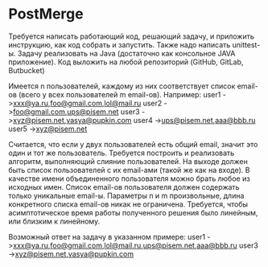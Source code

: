 # PostMerge
Требуется написать работающий код, решающий задачу, и приложить
инструкцию, как код собрать и запустить.
Также надо написать unittest-ы.
Задачу реализовать на Java (достаточно как консольное JAVA приложение).
Код выложить на любой репозиторий (GitHub, GitLab, Butbucket)

Имеется n пользователей, каждому из них соответствует список email-ов
(всего у всех пользователей m email-ов).
Например:
user1 ->xxx@ya.ru,foo@gmail.com,lol@mail.ru
user2 ->foo@gmail.com,ups@pisem.net
user3 ->xyz@pisem.net,vasya@pupkin.com
user4 ->ups@pisem.net,aaa@bbb.ru
user5 ->xyz@pisem.net

Считается, что если у двух пользователей есть общий email, значит это
один и тот же пользователь. Требуется построить
и реализовать алгоритм, выполняющий слияние пользователей. На выходе
должен быть список пользователей с их email-ами (такой же как на
входе).
В качестве имени объединенного пользователя можно брать любое из
исходных имен. Список email-ов пользователя должен содержать только
уникальные email-ы.
Параметры n и m произвольные, длина конкретного списка email-ов никак
не ограничена.
Требуется, чтобы асимптотическое время работы полученного решения было
линейным, или близким к линейному.

Возможный ответ на задачу в указанном примере:
user1 ->xxx@ya.ru,foo@gmail.com,lol@mail.ru,ups@pisem.net,aaa@bbb.ru
user3 ->xyz@pisem.net,vasya@pupkin.com
